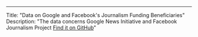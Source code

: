---
Title: "Data on Google and Facebook's Journalism Funding Beneficiaries" <br />
Description: "The data concerns Google News Initiative and Facebook Journalism Project [Find it on GitHub](https://p-charis.github.io/Platform-funding-of-journalism/)"

